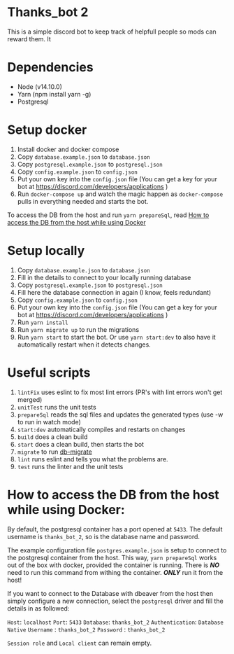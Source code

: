 # Thanks_bot 2

This is a simple discord bot to keep track of helpfull people so mods can reward them. It

# Dependencies

-   Node (v14.10.0)
-   Yarn (npm install yarn -g)
-   Postgresql

# Setup docker

1. Install docker and docker compose
2. Copy `database.example.json` to `database.json`
3. Copy `postgresql.example.json` to `postgresql.json`
4. Copy `config.example.json` to `config.json`
5. Put your own key into the `config.json` file (You can get a key for your bot at https://discord.com/developers/applications )
6. Run `docker-compose up` and watch the magic happen as `docker-compose` pulls in everything needed and starts the bot.

To access the DB from the host and run `yarn prepareSql`, read [How to access the DB from the host while using Docker](#how-to-access-the-db-from-the-host-while-using-docker)

# Setup locally

1. Copy `database.example.json` to `database.json`
2. Fill in the details to connect to your locally running database
3. Copy `postgresql.example.json` to `postgresql.json`
4. Fill here the database connection in again (I know, feels redundant)
5. Copy `config.example.json` to `config.json`
6. Put your own key into the `config.json` file (You can get a key for your bot at https://discord.com/developers/applications )
7. Run `yarn install`
8. Run `yarn migrate up` to run the migrations
9. Run `yarn start` to start the bot. Or use `yarn start:dev` to also have it automatically restart when it detects changes.

# Useful scripts

1. `lintFix` uses eslint to fix most lint errors (PR's with lint errors won't get merged)
2. `unitTest` runs the unit tests
3. `prepareSql` reads the sql files and updates the generated types (use -w to run in watch mode)
4. `start:dev` automatically compiles and restarts on changes
5. `build` does a clean build
6. `start` does a clean build, then starts the bot
7. `migrate` to run [db-migrate](https://db-migrate.readthedocs.io/en/latest/Getting%20Started/usage/)
8. `lint` runs eslint and tells you what the problems are.
9. `test` runs the linter and the unit tests

# How to access the DB from the host while using Docker:

By default, the postgresql container has a port opened at `5433`.
The default username is `thanks_bot_2`, so is the database name and password.

The example configuration file `postgres.example.json` is setup to connect to the postgresql container from the host. This way, `yarn prepareSql` works out of the box with docker, provided the container is running. There is **_NO_** need to run this command from withing the container. **_ONLY_** run it from the host!

If you want to connect to the Database with dbeaver from the host then simply configure a new connection, select the `postgresql` driver and fill the details in as followed:

`Host`: `localhost`
`Port`: `5433`
`Database`: `thanks_bot_2`
`Authentication`: `Database Native`
`Username` : `thanks_bot_2`
`Password` : `thanks_bot_2`

`Session role` and `Local client` can remain empty.
